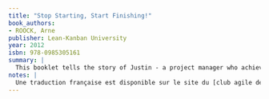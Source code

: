 ```yaml
---
title: "Stop Starting, Start Finishing!"
book_authors:
- ROOCK, Arne
publisher: Lean-Kanban University
year: 2012
isbn: 978-0985305161
summary: |
  This booklet tells the story of Justin - a project manager who achieved remarkable results with his team by doing very simple things! This guide covers the core concepts of Kanban for knowledge work, and shows how limiting your amount of work-in-progress can lead to getting things done better and faster.
notes: |
  Une traduction française est disponible sur le site du [club agile de caen](https://www.club-agile-caen.fr/2016/07/28/traduction-de-stop-starting-start-finishing-lean-kanban-university/)
---
```

